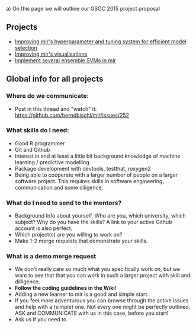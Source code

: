 a) On this page we will outline our GSOC 2015 project proposal

## Projects

* [Improving mlr's hyperparameter and tuning system for efficient model selection](https://github.com/berndbischl/mlr/wiki/GSOC-2015:-Improving-mlr's-hyperparameter-and-tuning-system-for-efficient-model-selection)
* [Improving mlr's visualisations](https://github.com/berndbischl/mlr/wiki/GSOC-2015:-Improving-mlr's-visualisations)
* [Implement several ensemble SVMs in mlr](https://github.com/berndbischl/mlr/wiki/GSOC-2015:-Implement-several-ensemble-SVMs-in-mlr)

## Global info for all projects

### Where do we communicate:

* Post in this thread and "watch" it: https://github.com/berndbischl/mlr/issues/252

### What skills do I need:

* Good R programmer
* Git and Github
* Interest in and at least a little bit background knowledge of machine learning / predictive modelling
* Package development with devtools, testthat, roxygen2
* Being able to cooperate with a larger number of people on a larger software project. This requires skills in software engineering, communication and some diligence.

### What do I need to send to the mentors? 

* Background Info about yourself. Who are you, which university, which subject? Why do you have the skills? A link to your active Github account is also perfect. 
* Which project(s) are you willing to work on?
* Make 1-2 merge requests that demonstrate your skills.

### What is a demo merge request
* We don't really care so much what you specifically work on, but we want to see that that you can work in such a larger project with skill and dilligence.
* **Follow the coding guidelines in the Wiki**!
* Adding a new learner to mlr is a good and simple start. 
* If you feel more adventurous you can browse through the active issues and help with a (simple) one.
Not every one might be perfectly outlined. ASK and COMMUNICATE with us in this case, before you start!
* Ask us if you need to.



 












